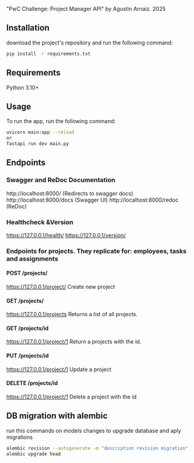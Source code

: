 "PwC Challenge: Project Manager API" by Agustin Arnaiz. 2025

## Installation
download the project's repository and run the following command:

```bash
pip install -r requirements.txt
```


## Requirements
Python 3.10+


## Usage
To run the app, run the following command:

```bash
uvicorn main:app --reload 
or 
fastapi run dev main.py
```


## Endpoints

### Swagger and ReDoc Documentation
http://localhost:8000/          (Redirects to swagger docs)
http://localhost:8000/docs      (Swagger UI)
http://localhost:8000/redoc     (ReDoc)


### Healthcheck &Version
https://127.0.0.1/health/
https://127.0.0.1/version/


### Endpoints for projects. They replicate for: employees, tasks and assignments

#### POST /projects/
https://127.0.0.1/project/
Create new project

#### GET /projects/
https://127.0.0.1/projects
Returns a list of all projects.

#### GET /projects/id
https://127.0.0.1/project/1
Return a projects with the id.

#### PUT /projects/id
https://127.0.0.1/project/1
Update a project

#### DELETE /projects/id
https://127.0.0.1/project/1
Delete a project with the id


## DB migration with alembic

run this commands on models changes to upgrade database and aply migrations
```bash
alembic revision --autogenerate -m "description revision migration"
alembic upgrade head
```
